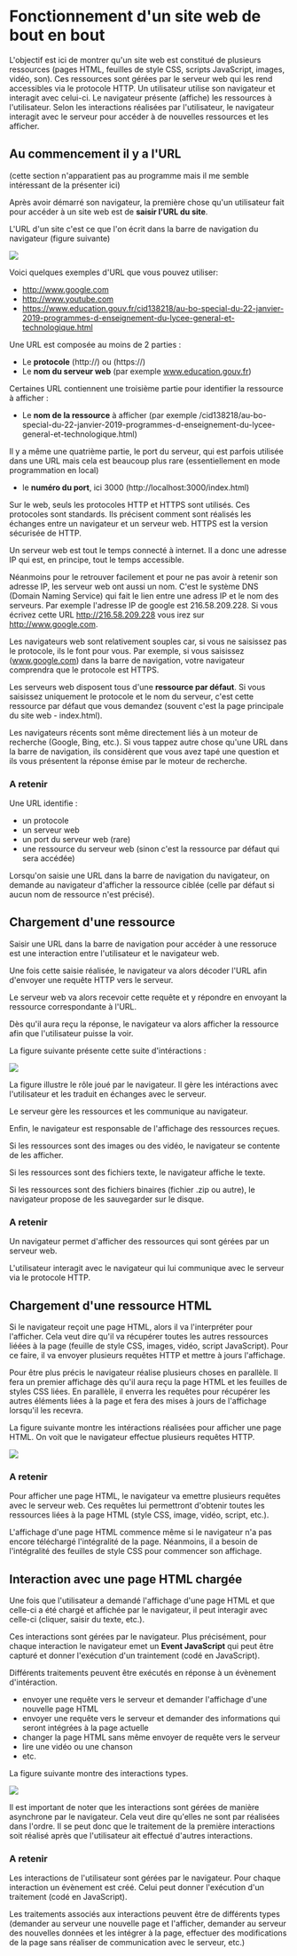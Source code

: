 # Fonctionnement d'un site web de bout en bout

L'objectif est ici de montrer qu'un site web est constitué de plusieurs ressources (pages HTML, feuilles de style CSS, scripts JavaScript, images, vidéo, son).
Ces ressources sont gérées par le serveur web qui les rend accessibles via le protocole HTTP.
Un utilisateur utilise son navigateur et interagit avec celui-ci. Le navigateur présente (affiche) les ressources à l'utilisateur. Selon les interactions réalisées par l'utilisateur, le navigateur interagit avec le serveur pour accéder à de nouvelles ressources et les afficher.

## Au commencement il y a l'URL

(cette section n'apparatient pas au programme mais il me semble intéressant de la présenter ici)

Après avoir démarré son navigateur, la première chose qu'un utilisateur fait pour accéder à un site web est de **saisir l'URL du site**.

L'URL d'un site c'est ce que l'on écrit dans la barre de navigation du navigateur (figure suivante)

![](./img/barreNavigation.PNG)

Voici quelques exemples d'URL que vous pouvez utiliser:
* http://www.google.com
* http://www.youtube.com
* https://www.education.gouv.fr/cid138218/au-bo-special-du-22-janvier-2019-programmes-d-enseignement-du-lycee-general-et-technologique.html


Une URL est composée au moins de 2 parties :
* Le **protocole** (http://) ou (https://)
* Le **nom du serveur web** (par exemple www.education.gouv.fr)

Certaines URL contiennent une troisième partie pour identifier la ressource à afficher :
* Le **nom de la ressource**  à afficher (par exemple /cid138218/au-bo-special-du-22-janvier-2019-programmes-d-enseignement-du-lycee-general-et-technologique.html)

Il y a même une quatrième partie, le port du serveur, qui est parfois utilisée dans une URL mais cela est beaucoup plus rare (essentiellement en mode programmation en local)
* le **numéro du port**, ici 3000 (http://localhost:3000/index.html) 

Sur le web, seuls les protocoles HTTP et HTTPS sont utilisés. Ces protocoles sont standards. Ils précisent comment sont réalisés les échanges entre un navigateur et un serveur web. HTTPS est la version sécurisée de HTTP.

Un serveur web est tout le temps connecté à internet. Il a donc une adresse IP qui est, en principe, tout le temps accessible.

Néanmoins pour le retrouver facilement et pour ne pas avoir à retenir son adresse IP, les serveur web ont aussi un nom. C'est le système DNS (Domain Naming Service) qui fait le lien entre une adress IP et le nom des serveurs. Par exemple l'adresse IP de google est 216.58.209.228. Si vous écrivez cette URL http://216.58.209.228 vous irez sur http://www.google.com.

Les navigateurs web sont relativement souples car, si vous ne saisissez pas le protocole, ils le font pour vous.
Par exemple, si vous saisissez (www.google.com) dans la barre de navigation, votre navigateur comprendra que le protocole est HTTPS.

Les serveurs web disposent tous d'une **ressource par défaut**.
Si vous saisissez uniquement le protocole et le nom du serveur, c'est cette ressource par défaut que vous demandez (souvent c'est la page principale du site web - index.html).

Les navigateurs récents sont même directement liés à un moteur de recherche (Google, Bing, etc.). Si vous tappez autre chose qu'une URL dans la barre de navigation, ils considèrent que vous avez tapé une question et ils vous présentent la réponse émise par le moteur de recherche.

### A retenir

Une URL identifie :
* un protocole
* un serveur web
* un port du serveur web (rare)
* une ressource du serveur web (sinon c'est la ressource par défaut qui sera accédée)

Lorsqu'on saisie une URL dans la barre de navigation du navigateur, on demande au navigateur d'afficher la ressource ciblée (celle par défaut si aucun nom de ressource n'est précisé).

## Chargement d'une ressource

Saisir une URL dans la barre de navigation pour accéder à une ressoruce est une interaction entre l'utilisateur et le navigateur web.

Une fois cette saisie réalisée, le navigateur va alors décoder l'URL afin d'envoyer une requête HTTP vers le serveur.

Le serveur web va alors recevoir cette requête et y répondre en envoyant la ressource correspondante à l'URL.

Dès qu'il aura reçu la réponse, le navigateur va alors afficher la ressource afin que l'utilisateur puisse la voir.

La figure suivante présente cette suite d'intéractions :

![](./img/premiereRequete.png)

La figure illustre le rôle joué par le navigateur. Il gère les intéractions avec l'utilisateur et les traduit en échanges avec le serveur.

Le serveur gère les ressources et les communique au navigateur.

Enfin, le navigateur est responsable de l'affichage des ressources reçues.

Si les ressources sont des images ou  des vidéo, le navigateur se contente de les afficher.

Si les ressources sont des fichiers texte, le navigateur affiche le texte.

Si les ressources sont des fichiers binaires (fichier .zip ou autre), le navigateur propose de les sauvegarder sur le disque.

### A retenir

Un navigateur permet d'afficher des ressources qui sont gérées par un serveur web.

L'utilisateur interagit avec le navigateur qui lui communique avec le serveur via le protocole HTTP.

## Chargement d'une ressource HTML

Si le navigateur reçoit une page HTML, alors il va l'interpréter pour l'afficher.
Cela veut dire qu'il va récupérer toutes les autres ressources liéées à la page (feuille de style CSS, images, vidéo, script JavaScript). Pour ce faire, il va envoyer plusieurs requêtes HTTP et mettre à jours l'affichage. 

Pour être plus précis le navigateur réalise plusieurs choses en parallèle. Il fera un premier affichage dès qu'il aura reçu la page HTML et les feuilles de styles CSS liées. En parallèle, il enverra les requêtes pour récupérer les autres éléments liées à la page et fera des mises à jours de l'affichage lorsqu'il les recevra.

La figure suivante montre les intéractions réalisées pour afficher une page HTML. On voit que le navigateur effectue plusieurs requêtes HTTP.

![](./img/requeteHTML.png)

### A retenir

Pour afficher une page HTML, le navigateur va emettre plusieurs requêtes avec le serveur web. Ces requêtes lui permettront d'obtenir toutes les ressources liées à la page HTML (style CSS, image, vidéo, script, etc.).

L'affichage d'une page HTML commence même si le navigateur n'a pas encore téléchargé l'intégralité de la page. 
Néanmoins, il a besoin de l'intégralité des feuilles de style CSS pour commencer son affichage. 

## Interaction avec une page HTML chargée

Une fois que l'utilisateur a demandé l'affichage d'une page HTML et que celle-ci a été chargé et affichée par le navigateur, il peut interagir avec celle-ci (cliquer, saisir du texte, etc.).

Ces interactions sont gérées par le navigateur. Plus précisément, pour chaque interaction le navigateur emet un **Event JavaScript** qui peut être capturé et donner l'exécution d'un traintement (codé en JavaScript).

Différents traitements peuvent être exécutés en réponse à un évènement d'intéraction.
* envoyer une requête vers le serveur et demander l'affichage d'une nouvelle page HTML
* envoyer une requête vers le serveur et demander des informations qui seront intégrées à la page actuelle
* changer la page HTML sans même envoyer de requête vers le serveur
* lire une vidéo ou une chanson
* etc.

La figure suivante montre des interactions types.

![](./img/interactionsType.png)

Il est important de noter que les interactions sont gérées de manière asynchrone par le navigateur. Cela veut dire qu'elles ne sont par réalisées dans l'ordre. Il se peut donc que le traitement de la première interactions soit réalisé après que l'utilisateur ait effectué d'autres interactions.

### A retenir

Les interactions de l'utilisateur sont gérées par le navigateur. Pour chaque interaction un évènement est créé. Celui peut donner l'exécution d'un traitement (codé en JavaScript).

Les traitements associés aux interactions peuvent être de différents types (demander au serveur une nouvelle page et l'afficher, demander au serveur des nouvelles données et les intégrer à la page, effectuer des modifications de la page sans réaliser de communication avec le serveur, etc.)
